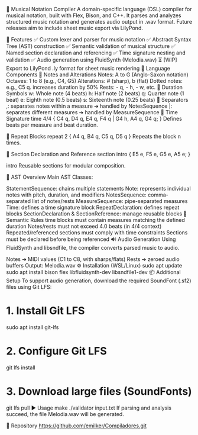 🎼 Musical Notation Compiler
A domain-specific language (DSL) compiler for musical notation, built with Flex, Bison, and C++. It parses and analyzes structured music notation and generates audio output in .wav format. Future releases aim to include sheet music export via LilyPond.

🚀 Features
✅ Custom lexer and parser for music notation
✅ Abstract Syntax Tree (AST) construction
✅ Semantic validation of musical structure
✅ Named section declaration and referencing
✅ Time signature nesting and validation
✅ Audio generation using FluidSynth (Melodia.wav)
⏳ [WIP] Export to LilyPond .ly format for sheet music rendering
🧱 Language Components
🔹 Notes and Alterations
Notes: A to G (Anglo-Saxon notation)
Octaves: 1 to 8 (e.g., C4, G5)
Alterations: # (sharp), b (flat)
Dotted notes: e.g., C5 q. increases duration by 50%
Rests: - q, - h, - w, etc.
🔹 Duration Symbols
w: Whole note (4 beats)
h: Half note (2 beats)
q: Quarter note (1 beat)
e: Eighth note (0.5 beats)
s: Sixteenth note (0.25 beats)
🔹 Separators
,: separates notes within a measure ➔ handled by NotesSequence
|: separates different measures ➔ handled by MeasureSequence
🔹 Time Signature
time 4/4 {
  C4 q, D4 q, E4 q, F4 q |
  G4 h, A4 q, G4 q;
}
Defines beats per measure and beat duration.

🔹 Repeat Blocks
repeat 2 {
  A4 q, B4 q, C5 q, D5 q
}
Repeats the block n times.

🔹 Section Declaration and Reference
section intro {
  E5 e, F5 e, G5 e, A5 e;
}

intro
Reusable sections for modular composition.

🌳 AST Overview
Main AST Classes:

StatementSequence: chains multiple statements
Note: represents individual notes with pitch, duration, and modifiers
NotesSequence: comma-separated list of notes/rests
MeasureSequence: pipe-separated measures
Time: defines a time signature block
RepeatDeclaration: defines repeat blocks
SectionDeclaration & SectionReference: manage reusable blocks
🤍 Semantic Rules
time blocks must contain measures matching the defined duration
Notes/rests must not exceed 4.0 beats (in 4/4 context)
Repeated/referenced sections must comply with time constraints
Sections must be declared before being referenced
🔊 Audio Generation
Using FluidSynth and libsndfile, the compiler converts parsed music to audio.

Notes ➔ MIDI values (C1 to C8, with sharps/flats)
Rests ➔ zeroed audio buffers
Output:
Melodia.wav
⚙️ Installation (WSL/Linux)
sudo apt update
sudo apt install bison flex libfluidsynth-dev libsndfile1-dev
📦 Additional Setup
To support audio generation, download the required SoundFont (.sf2) files using Git LFS:

# 1. Install Git LFS
sudo apt install git-lfs

# 2. Configure Git LFS
git lfs install

# 3. Download large files (SoundFonts)
git lfs pull
▶️ Usage
make
./validator input.txt
If parsing and analysis succeed, the file Melodia.wav will be generated.

📙 Repository
https://github.com/emilker/Compiladores.git
